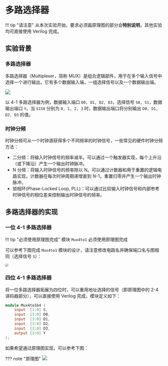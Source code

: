 # 多路选择器

!!! tip "请注意"
    从本次实验开始，要求必须画原理图的部分会**特别说明**，其他实验均可直接使用 Verilog 完成。

## 实验背景

### 多路选择器

多路选择器（Multiplexer，简称 MUX）是组合逻辑部件，用于在多个输入信号中选择一个进行输出。它有多个数据输入端，一组选择信号以及一个数据输出端。

<img src="../pic/multiplexer.png">

以 4-1 多路选择器为例，数据输入端口 `D0, D1, D2, D3`，选择信号 `S0, S1`，数据输出端口 `Y`。当 `S1S0` 分别为 `0, 1, 2, 3` 时，数据输出端口将分别输出 `D0, D1, D2, D3` 的值。

### 时钟分频

时钟分频可从一个时钟源获得多个不同频率的时钟信号，一些常见的硬件时钟分频方法：

* 二分频：将输入时钟信号的频率减半。可以通过一个触发器实现，每个上升沿（或下降沿）产生一个输出时钟脉冲。
* N 分频：将输入时钟信号的频率除以 N。可以通过计数器和用于重置的逻辑电路实现，计数器在每次时钟周期递增直到 N-1，重置归零并产生一个输出时钟脉冲。
* 锁相环(Phase-Locked Loop, PLL)：可以通过比较输入时钟信号和内部参考时钟信号的相位差来控制输出时钟信号的频率。

## 多路选择器的实现

### 一位 4-1 多路选择器

!!! tip "必须使用原理图完成"
    模块 `Mux4to1` 必须使用原理图完成

可以参考下图完成 `Mux4to1` 模块的设计，请注意修改电路名并确保端口名与图相同（选择信号 `S`）：

<img src="../pic/circuit_mux4to1.png" style="zoom:60%">

### 四位 4-1 多路选择器

将一位多路选择器拓展为四位时，可以重用地址选择的信号（即原理图中的 2-4 译码器部分），可以直接使用 Verilog 完成，模块定义如下：

```verilog linenums="1"
module Mux4to1b4 (
    input  [1:0] S,
    input  [3:0] D0,
    input  [3:0] D1,
    input  [3:0] D2,
    input  [3:0] D3,
    output [3:0] Y
);
```

如果希望通过原理图实现，可以参考下图：

??? note "原理图"
    <img src="../pic/circuit_mux4to1b4.png">

